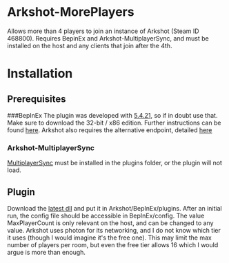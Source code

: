 # Arkshot-MorePlayers
Allows more than 4 players to join an instance of Arkshot (Steam ID 468800). Requires BepinEx and Arkshot-MultiplayerSync, and must be installed on the host and any clients that join after the 4th.

# Installation
## Prerequisites
###BepInEx
The plugin was developed with [5.4.21](https://github.com/BepInEx/BepInEx/releases/tag/v5.4.21/), so if in doubt use that. Make sure to download the 32-bit / x86 edition. Further instructions can be found [here](https://docs.bepinex.dev/articles/user_guide/installation/index.html). Arkshot also requires the alternative endpoint, detailed [here](https://docs.bepinex.dev/articles/user_guide/troubleshooting.html#change-the-entry-point-1)
### Arkshot-MultiplayerSync
[MultiplayerSync](https://github.com/Hypersycos/Arkshot-MultiplayerSync) must be installed in the plugins folder, or the plugin will not load.

## Plugin
Download the [latest dll](https://github.com/Hypersycos/Arkshot-MorePlayers/releases/latest/download/MorePlayers.dll) and put it in Arkshot/BepInEx/plugins. After an initial run, the config file should be accessible in BepInEx/config. The value MaxPlayerCount is only relevant on the host, and can be changed to any value. Arkshot uses photon for its networking, and I do not know which tier it uses (though I would imagine it's the free one). This may limit the max number of players per room, but even the free tier allows 16 which I would argue is more than enough.
